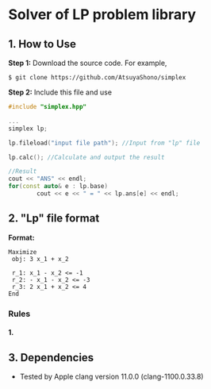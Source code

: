 # Solver of LP problem library

## 1. How to Use
**Step 1:** Download the source code. For example,
~~~
$ git clone https://github.com/AtsuyaShono/simplex
~~~

**Step 2:** Include this file and use
```c++
#include "simplex.hpp"

...
simplex lp;

lp.fileload("input file path"); //Input from "lp" file

lp.calc(); //Calculate and output the result

//Result
cout << "ANS" << endl;
for(const auto& e : lp.base)
        cout << e << " = " << lp.ans[e] << endl;

```

## 2. "Lp" file format
**Format:**
```example.lp
Maximize
 obj: 3 x_1 + x_2

 r_1: x_1 - x_2 <= -1
 r_2: - x_1 - x_2 <= -3
 r_3: 2 x_1 + x_2 <= 4
End
```
### Rules
#### 1.

## 3. Dependencies

* Tested by Apple clang version 11.0.0 (clang-1100.0.33.8)
